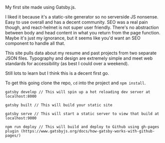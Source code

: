 My first site made using Gatsby.js.

I liked it because it's a static-site generator so no serverside JS nonsense. Easy to use overall and has a decent community. SEO was a real pain though, and react-helmet is not super user friendly. There's no abstraction between body and head content in what you return from the page function. Maybe it's just my ignorance, but it seems like you'd want an SEO component to handle all that.

This site pulls data about my resume and past projects from two separate JSON files. Typography and design are extremely simple and meet web standards for accessibility (as best I could over a weekend).

Still lots to learn but I think this is a decent first go.

To get this going clone the repo, `cd` into the project and `npm install`.

```
gatsby develop // This will spin up a hot reloading dev server at localhost:8000

gatsby built // This will build your static site

gatsby serve // This will start a static server to view that build at localhost:9000

npm run deploy // This will build and deploy to Github using gh-pages plugin (https://www.gatsbyjs.org/docs/how-gatsby-works-with-github-pages/)
```